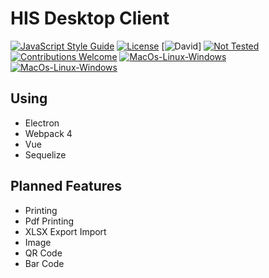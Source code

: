 # HIS Desktop Client

[![JavaScript Style Guide](https://img.shields.io/badge/code_style-standard-brightgreen.svg?longCache=true&style=flat-square)](https://standardjs.com)
[![License](https://img.shields.io/badge/license-mit-green.svg?longCache=true&style=flat-square)](https://github.com/idnesdotlink/his-client/blob/master/LICENSE)
[![David](https://img.shields.io/david/idnesdotlink/his-client.svg?style=flat-square)]
[![Not Tested](https://img.shields.io/badge/tests-not%20tested-red.svg?longCache=true&style=flat-square)]()
[![Contributions Welcome](https://img.shields.io/badge/contributions-welcome-green.svg?longCache=true&style=flat-square)]()
[![MacOs-Linux-Windows](https://img.shields.io/badge/platform-macOS%20%7C%20Windows%20%7C%20Linux-orange.svg?longCache=true&style=flat-square)]()
[![MacOs-Linux-Windows](https://img.shields.io/badge/sponsor-phcc.co.id-eb6fa5.svg?longCache=true&style=flat-square)]()

<!--
|Windows|Linux|
|:-:|:-:|
|[![Build status](https://ci.appveyor.com/api/projects/status/[projectid]?svg=true)](https://ci.appveyor.com/project/idnesdotlink/[projectid])|[![Build status](https://travis-ci.org/idnesdotlink/[projectid].svg?branch=master)](https://travis-ci.org/idnesdotlink/[projectid])|
-->

## Using

* Electron
* Webpack 4
* Vue
* Sequelize

## Planned Features

* Printing
* Pdf Printing
* XLSX Export Import
* Image
* QR Code
* Bar Code
